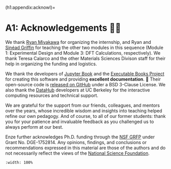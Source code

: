(h1:appendix:acknowl)=
# A1: Acknowledgements 🙇‍♂️

We thank [Ryan Miyakawa](https://www2.lbl.gov/msd/people/investigators/miyakawa_investigator.html) for organizing the internship, and Ryan and [Sinéad Griffin](https://www2.lbl.gov/msd/people/investigators/griffin_investigator.html) for teaching the other two modules in this sequence (Module 1: Experimental Design and Module 3: DFT Calculations, respectively).
We thank Teresa Calarco and the other Materials Sciences Divison staff for their help in organizing the funding and logistics.

We thank the developers of [Jupyter Book](https://jupyterbook.org/intro.html) and the [Executable Books Project](https://executablebooks.org/en/latest/index.html) for creating this software and providing **excellent documentation**. 🙏
Their open-source code is [released on GitHub](https://github.com/executablebooks/jupyter-book) under a BSD 3-Clause License.
We also thank the [DataHub](https://datahub.berkeley.edu/) developers at UC Berkeley for the interactive computing resources and technical support.

We are grateful for the support from our friends, colleagues, and mentors over the years, whose incredible wisdom and insights into teaching helped refine our own pedagogy.
And of course, to all of our former students: thank you for your patience and invaluable feedback as you challenged us to always perform at our best.

Enze further acknowledges Ph.D. funding through the [NSF GRFP](https://www.nsfgrfp.org/) under Grant No. DGE-1752814.
Any opinions, findings, and conclusions or recommendations expressed in this material are those of the authors and do not necessarily reflect the views of the [National Science Foundation](https://www.nsf.gov/).


```{image} ../assets/fig/appendix/acknowl.png
:width: 100%
```
